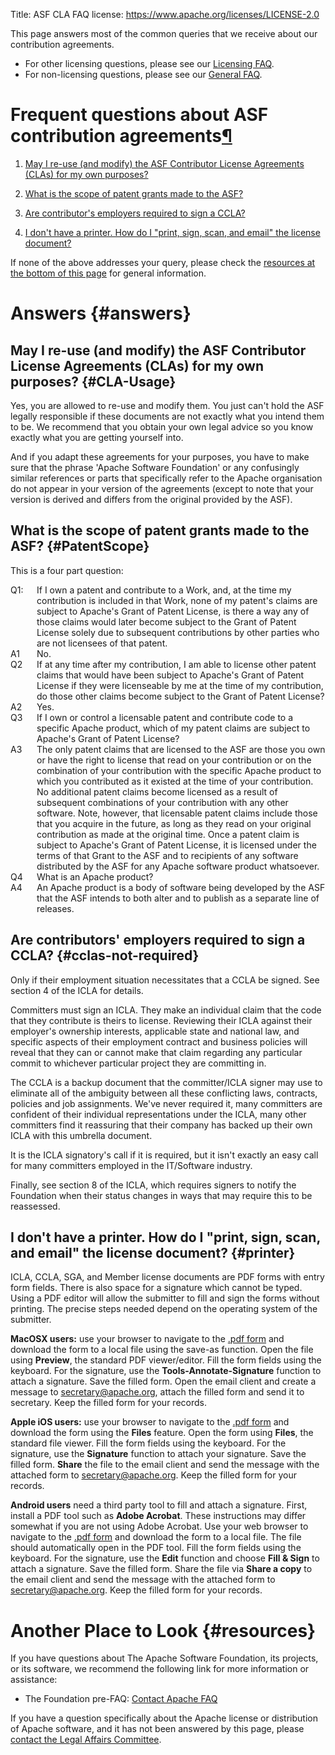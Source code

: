 Title: ASF CLA FAQ
license: https://www.apache.org/licenses/LICENSE-2.0

This page answers most of the common queries that we receive about our contribution agreements. 

* For other licensing questions, please see our [Licensing FAQ](../foundation/licensing.html).
* For non-licensing questions, please see our [General FAQ](/foundation/preFAQ.html).

<h1 id="frequent-questions-about-asf-contribution-agreements">Frequent questions about ASF contribution agreements<a class="headerlink" href="#frequent-questions-about-asf-contribution-agreements" title="Permanent link">&para;</a></h1>

1.  [May I re-use (and modify) the ASF Contributor License Agreements
(CLAs) for my own purposes?](#CLA-Usage) 

1.  [What is the scope of patent grants made to the ASF?](#PatentScope) 

1.  [Are contributor's employers required to sign a CCLA?](#cclas-not-required)

1.  [I don't have a printer. How do I "print, sign, scan, and email" the license document?](#printer)

If none of the above addresses your query, please check the [resources at
the bottom of this page](#resources) for general information.

# Answers {#answers}

## May I re-use (and modify) the ASF Contributor License Agreements (CLAs) for my own purposes?  {#CLA-Usage}

Yes, you are allowed to re-use and modify them. You just can't hold the ASF
legally responsible if these documents are not exactly what you intend them
to be. We recommend that you obtain your own legal advice so you know
exactly what you are getting yourself into.

And if you adapt these agreements for your purposes, you have to make
sure that the phrase 'Apache Software Foundation' or any confusingly
similar references or parts that specifically refer to the Apache
organisation do not appear in your version of the agreements (except to
note that your version is derived and differs from the original provided by
the ASF).


## What is the scope of patent grants made to the ASF?  {#PatentScope}
<style>
  dl dt  {float: left}
  dl dd  {margin-left: 3em}
</style>

This is a four part question:

<dl>
  <dt>Q1:</dt>
  <dd>If I own a patent and contribute to a Work, and, at the time my
     contribution is included in that Work, none of my patent's claims are
     subject to Apache's Grant of Patent License, is there a way any of
     those claims would later become subject to the Grant of Patent License
     solely due to subsequent contributions by other parties who are not
     licensees of that patent.
  </dd>
  <dt>A1</dt>
  <dd>No.</dd>
  <dt>Q2</dt>
  <dd>If at any time after my contribution, I am able to license other
     patent claims that would have been subject to Apache's Grant of Patent
     License if they were licenseable by me at the time of my contribution,
     do those other claims become subject to the Grant of Patent License?
  </dd>
  <dt>A2</dt>
  <dd>Yes.</dd>
  <dt>Q3</dt>
  <dd>If I own or control a licensable patent and contribute code to a
     specific Apache product, which of my patent claims are subject to
     Apache's Grant of Patent License?
  </dd>
  <dt>A3</dt>
  <dd>The only patent claims that are licensed to the ASF are those you own
     or have the right to license that read on your contribution or on the
     combination of your contribution with the specific Apache product to
     which you contributed as it existed at the time of your contribution.
     No additional patent claims become licensed as a result of subsequent
     combinations of your contribution with any other software. Note,
     however, that licensable patent claims include those that you acquire
     in the future, as long as they read on your original contribution as
     made at the original time. Once a patent claim is subject to Apache's
     Grant of Patent License, it is licensed under the terms of that Grant
     to the ASF and to recipients of any software distributed by the ASF
     for any Apache software product whatsoever.
  </dd>
  <dt>Q4</dt>
  <dd>What is an Apache product?</dt>
  <dt>A4</dt>
  <dd>An Apache product is a body of software being developed by the ASF
     that the ASF intends to both alter and to publish as a separate line
     of releases.
  </dd>
</dl>

## Are contributors' employers required to sign a CCLA?  {#cclas-not-required}

Only if their employment situation necessitates that a CCLA be signed.
See section 4 of the ICLA for details.

Committers must sign an ICLA.  They make an individual claim that the code that
they contribute is theirs to license.  Reviewing their ICLA against their
employer's ownership interests, applicable state and national law, and specific
aspects of their employment contract and business policies will reveal that
they can or cannot make that claim regarding any particular commit to whichever
particular project they are committing in.

The CCLA is a backup document that the committer/ICLA signer may use to 
eliminate all of the ambiguity between all these conflicting laws, contracts,
policies and job assignments.  We've never required it, many committers
are confident of their individual representations under the ICLA, many other
committers find it reassuring that their company has backed up their own
ICLA with this umbrella document.

It is the ICLA signatory's call if it is required, but it isn't exactly an easy
call for many committers employed in the IT/Software industry.

Finally, see section 8 of the ICLA, which requires signers to notify the
Foundation when their status changes in ways that may require this to
be reassessed.

## I don't have a printer. How do I "print, sign, scan, and email" the license document?  {#printer}

ICLA, CCLA, SGA, and Member license documents are PDF forms with entry form fields.
There is also space for a signature which cannot be typed.
Using a PDF editor will allow the submitter to fill and sign the forms without printing.
The precise steps needed depend on the operating system of the submitter.

**MacOSX users:** use your browser to navigate to the
[.pdf form](/licenses/contributor-agreements.html)
and download the form to a local file using the save-as function.
Open the file using **Preview**, the standard PDF viewer/editor. Fill the form fields using the keyboard.
For the signature, use the **Tools-Annotate-Signature** function to attach a signature. Save the filled form.
Open the email client and create a message to [secretary@apache.org](mailto:secretary@apache.org),
attach the filled form and send it to secretary.
Keep the filled form for your records.

**Apple iOS users:** use your browser to navigate to the
[.pdf form](/licenses/contributor-agreements.html)
and download the form using the **Files** feature. Open the form using **Files**, the standard file viewer.
Fill the form fields using the keyboard. For the signature, use the **Signature** function to attach
your signature. Save the filled form. **Share** the file to the email client and send the message with
the attached form to
[secretary@apache.org](mailto:secretary@apache.org).
Keep the filled form for your records.

**Android users** need a third party tool to fill and attach a signature. First, install a PDF tool
such as **Adobe Acrobat**. These instructions may differ somewhat if you are not using Adobe Acrobat.
Use your web browser to navigate to the
[.pdf form](/licenses/contributor-agreements.html)
and download the form to a local file. The file should automatically open in the PDF tool.
Fill the form fields using the keyboard. For the signature, use the **Edit** function and choose **Fill & Sign**
to attach a signature. Save the filled form. Share the file via **Share a copy** to the email client
and send the message with the attached form to
[secretary@apache.org](mailto:secretary@apache.org).
Keep the filled form for your records.

# Another Place to Look  {#resources}

If you have questions about The Apache Software Foundation, its projects,
or its software, we recommend the following link for more information or
assistance:

- The Foundation pre-FAQ: [Contact Apache FAQ](/foundation/preFAQ.html) 

If you have a question specifically about the Apache license or
distribution of Apache software, and it has not been answered by this page,
please [contact the Legal Affairs Committee](/legal/).
